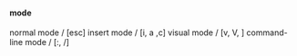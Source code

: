 #### mode 
normal mode / [esc]
insert mode / [i, a ,c]
visual mode / [v, V, <Ctrl-v>]
command-line mode / [:, /]
